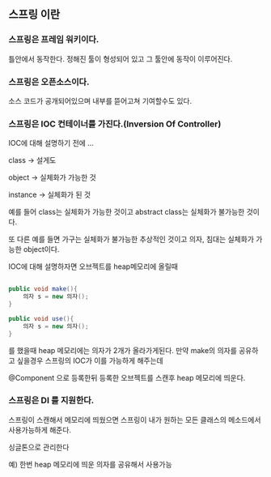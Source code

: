 ## 스프링 이란 
 ### 스프링은 프레임 워키이다.
 틀안에서 동작한다. 정해진 툴이 형성되어 있고 그 툴안에 동작이 이루어진다.

 ### 스프링은 오픈소스이다.
  소스 코드가 공개되어있으며 내부를 뜯어고쳐 기여할수도 있다.

 ### 스프링은 IOC 컨테이너를 가진다.(Inversion Of Controller)
  IOC에 대해 설명하기 전에 ...
  
  class -> 설게도
  
  object -> 실체화가 가능한 것 
  
  instance -> 실체화가 된 것

  예를 들어 class는 실체화가 가능한 것이고 abstract class는 실체화가 불가능한 것이다.
  
  또 다른 예를 들면 가구는 실체화가 불가능한 추상적인 것이고 의자, 침대는 실체화가 가능한 object이다. 

  IOC에 대해 설명하자면 오브젝트를 heap메모리에 올릴때 


```java

public void make(){
    의자 s = new 의자();
}

public void use(){
    의자 s = new 의자();
}

```
를 했을때 heap 메모리에는 의자가 2개가 올라가게된다. 만약 make의 의자를 공유하고 싶을경우 스프링의 IOC가 이를 가능하게 해주는데

@Component 으로 등록한뒤 등록한 오브젝트를 스캔후 heap 메모리에 띄운다. 

### 스프링은 DI 를 지원한다.
스프링이 스캔해서 메모리에 띄웠으면 스프링이 내가 원하는 모든 클래스의 메소드에서 사용가능하게 해준다. 

싱글톤으로 관리한다 

예) 한번 heap 메모리에 띄운 의자를 공유해서 사용가능

